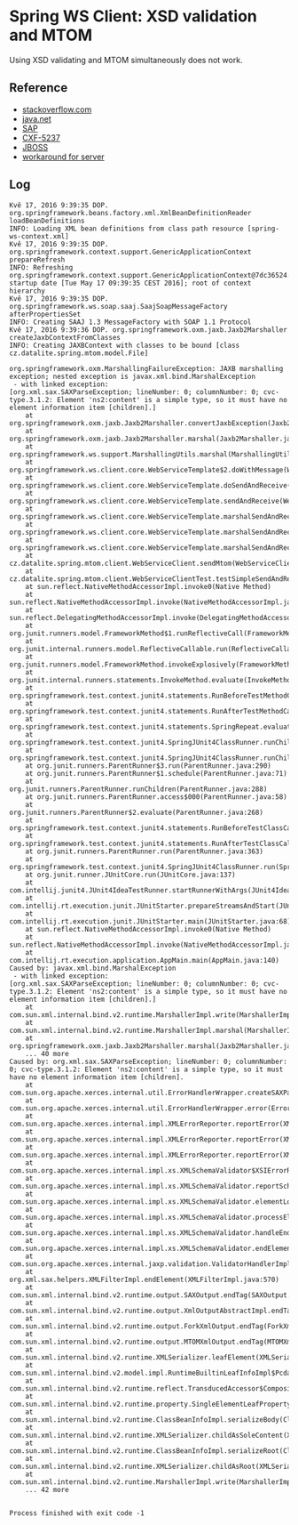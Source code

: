 # Spring WS Client: XSD validation and MTOM

Using XSD validating and MTOM simultaneously does not work.

## Reference

* [stackoverflow.com](http://stackoverflow.com/questions/11361689/java-xml-validation-and-mtom)
* [java.net](https://java.net/projects/jax-ws/lists/users/archive/2007-06/message/41)
* [SAP](https://scn.sap.com/thread/3204185)
* [CXF-5237](https://issues.apache.org/jira/browse/CXF-5237)
* [JBOSS](https://issues.jboss.org/browse/JBPAPP-10859)
* [workaround for server](http://forum.spring.io/forum/spring-projects/web-services/31684-mtom-and-xml-validation)

## Log
    Kvě 17, 2016 9:39:35 DOP. org.springframework.beans.factory.xml.XmlBeanDefinitionReader loadBeanDefinitions
    INFO: Loading XML bean definitions from class path resource [spring-ws-context.xml]
    Kvě 17, 2016 9:39:35 DOP. org.springframework.context.support.GenericApplicationContext prepareRefresh
    INFO: Refreshing org.springframework.context.support.GenericApplicationContext@7dc36524: startup date [Tue May 17 09:39:35 CEST 2016]; root of context hierarchy
    Kvě 17, 2016 9:39:35 DOP. org.springframework.ws.soap.saaj.SaajSoapMessageFactory afterPropertiesSet
    INFO: Creating SAAJ 1.3 MessageFactory with SOAP 1.1 Protocol
    Kvě 17, 2016 9:39:36 DOP. org.springframework.oxm.jaxb.Jaxb2Marshaller createJaxbContextFromClasses
    INFO: Creating JAXBContext with classes to be bound [class cz.datalite.spring.mtom.model.File]
    
    org.springframework.oxm.MarshallingFailureException: JAXB marshalling exception; nested exception is javax.xml.bind.MarshalException
     - with linked exception:
    [org.xml.sax.SAXParseException; lineNumber: 0; columnNumber: 0; cvc-type.3.1.2: Element 'ns2:content' is a simple type, so it must have no element information item [children].]
        at org.springframework.oxm.jaxb.Jaxb2Marshaller.convertJaxbException(Jaxb2Marshaller.java:881)
        at org.springframework.oxm.jaxb.Jaxb2Marshaller.marshal(Jaxb2Marshaller.java:666)
        at org.springframework.ws.support.MarshallingUtils.marshal(MarshallingUtils.java:81)
        at org.springframework.ws.client.core.WebServiceTemplate$2.doWithMessage(WebServiceTemplate.java:399)
        at org.springframework.ws.client.core.WebServiceTemplate.doSendAndReceive(WebServiceTemplate.java:590)
        at org.springframework.ws.client.core.WebServiceTemplate.sendAndReceive(WebServiceTemplate.java:555)
        at org.springframework.ws.client.core.WebServiceTemplate.marshalSendAndReceive(WebServiceTemplate.java:390)
        at org.springframework.ws.client.core.WebServiceTemplate.marshalSendAndReceive(WebServiceTemplate.java:383)
        at org.springframework.ws.client.core.WebServiceTemplate.marshalSendAndReceive(WebServiceTemplate.java:373)
        at cz.datalite.spring.mtom.client.WebServiceClient.sendMtom(WebServiceClient.java:24)
        at cz.datalite.spring.mtom.client.WebServiceClientTest.testSimpleSendAndReceive(WebServiceClientTest.java:21)
        at sun.reflect.NativeMethodAccessorImpl.invoke0(Native Method)
        at sun.reflect.NativeMethodAccessorImpl.invoke(NativeMethodAccessorImpl.java:62)
        at sun.reflect.DelegatingMethodAccessorImpl.invoke(DelegatingMethodAccessorImpl.java:43)
        at org.junit.runners.model.FrameworkMethod$1.runReflectiveCall(FrameworkMethod.java:50)
        at org.junit.internal.runners.model.ReflectiveCallable.run(ReflectiveCallable.java:12)
        at org.junit.runners.model.FrameworkMethod.invokeExplosively(FrameworkMethod.java:47)
        at org.junit.internal.runners.statements.InvokeMethod.evaluate(InvokeMethod.java:17)
        at org.springframework.test.context.junit4.statements.RunBeforeTestMethodCallbacks.evaluate(RunBeforeTestMethodCallbacks.java:74)
        at org.springframework.test.context.junit4.statements.RunAfterTestMethodCallbacks.evaluate(RunAfterTestMethodCallbacks.java:83)
        at org.springframework.test.context.junit4.statements.SpringRepeat.evaluate(SpringRepeat.java:72)
        at org.springframework.test.context.junit4.SpringJUnit4ClassRunner.runChild(SpringJUnit4ClassRunner.java:231)
        at org.springframework.test.context.junit4.SpringJUnit4ClassRunner.runChild(SpringJUnit4ClassRunner.java:88)
        at org.junit.runners.ParentRunner$3.run(ParentRunner.java:290)
        at org.junit.runners.ParentRunner$1.schedule(ParentRunner.java:71)
        at org.junit.runners.ParentRunner.runChildren(ParentRunner.java:288)
        at org.junit.runners.ParentRunner.access$000(ParentRunner.java:58)
        at org.junit.runners.ParentRunner$2.evaluate(ParentRunner.java:268)
        at org.springframework.test.context.junit4.statements.RunBeforeTestClassCallbacks.evaluate(RunBeforeTestClassCallbacks.java:61)
        at org.springframework.test.context.junit4.statements.RunAfterTestClassCallbacks.evaluate(RunAfterTestClassCallbacks.java:71)
        at org.junit.runners.ParentRunner.run(ParentRunner.java:363)
        at org.springframework.test.context.junit4.SpringJUnit4ClassRunner.run(SpringJUnit4ClassRunner.java:174)
        at org.junit.runner.JUnitCore.run(JUnitCore.java:137)
        at com.intellij.junit4.JUnit4IdeaTestRunner.startRunnerWithArgs(JUnit4IdeaTestRunner.java:78)
        at com.intellij.rt.execution.junit.JUnitStarter.prepareStreamsAndStart(JUnitStarter.java:212)
        at com.intellij.rt.execution.junit.JUnitStarter.main(JUnitStarter.java:68)
        at sun.reflect.NativeMethodAccessorImpl.invoke0(Native Method)
        at sun.reflect.NativeMethodAccessorImpl.invoke(NativeMethodAccessorImpl.java:62)
        at com.intellij.rt.execution.application.AppMain.main(AppMain.java:140)
    Caused by: javax.xml.bind.MarshalException
     - with linked exception:
    [org.xml.sax.SAXParseException; lineNumber: 0; columnNumber: 0; cvc-type.3.1.2: Element 'ns2:content' is a simple type, so it must have no element information item [children].]
        at com.sun.xml.internal.bind.v2.runtime.MarshallerImpl.write(MarshallerImpl.java:311)
        at com.sun.xml.internal.bind.v2.runtime.MarshallerImpl.marshal(MarshallerImpl.java:236)
        at org.springframework.oxm.jaxb.Jaxb2Marshaller.marshal(Jaxb2Marshaller.java:662)
        ... 40 more
    Caused by: org.xml.sax.SAXParseException; lineNumber: 0; columnNumber: 0; cvc-type.3.1.2: Element 'ns2:content' is a simple type, so it must have no element information item [children].
        at com.sun.org.apache.xerces.internal.util.ErrorHandlerWrapper.createSAXParseException(ErrorHandlerWrapper.java:203)
        at com.sun.org.apache.xerces.internal.util.ErrorHandlerWrapper.error(ErrorHandlerWrapper.java:134)
        at com.sun.org.apache.xerces.internal.impl.XMLErrorReporter.reportError(XMLErrorReporter.java:396)
        at com.sun.org.apache.xerces.internal.impl.XMLErrorReporter.reportError(XMLErrorReporter.java:327)
        at com.sun.org.apache.xerces.internal.impl.XMLErrorReporter.reportError(XMLErrorReporter.java:284)
        at com.sun.org.apache.xerces.internal.impl.xs.XMLSchemaValidator$XSIErrorReporter.reportError(XMLSchemaValidator.java:452)
        at com.sun.org.apache.xerces.internal.impl.xs.XMLSchemaValidator.reportSchemaError(XMLSchemaValidator.java:3230)
        at com.sun.org.apache.xerces.internal.impl.xs.XMLSchemaValidator.elementLocallyValidType(XMLSchemaValidator.java:3135)
        at com.sun.org.apache.xerces.internal.impl.xs.XMLSchemaValidator.processElementContent(XMLSchemaValidator.java:3055)
        at com.sun.org.apache.xerces.internal.impl.xs.XMLSchemaValidator.handleEndElement(XMLSchemaValidator.java:2134)
        at com.sun.org.apache.xerces.internal.impl.xs.XMLSchemaValidator.endElement(XMLSchemaValidator.java:853)
        at com.sun.org.apache.xerces.internal.jaxp.validation.ValidatorHandlerImpl.endElement(ValidatorHandlerImpl.java:584)
        at org.xml.sax.helpers.XMLFilterImpl.endElement(XMLFilterImpl.java:570)
        at com.sun.xml.internal.bind.v2.runtime.output.SAXOutput.endTag(SAXOutput.java:117)
        at com.sun.xml.internal.bind.v2.runtime.output.XmlOutputAbstractImpl.endTag(XmlOutputAbstractImpl.java:109)
        at com.sun.xml.internal.bind.v2.runtime.output.ForkXmlOutput.endTag(ForkXmlOutput.java:76)
        at com.sun.xml.internal.bind.v2.runtime.output.MTOMXmlOutput.endTag(MTOMXmlOutput.java:94)
        at com.sun.xml.internal.bind.v2.runtime.XMLSerializer.leafElement(XMLSerializer.java:342)
        at com.sun.xml.internal.bind.v2.model.impl.RuntimeBuiltinLeafInfoImpl$PcdataImpl.writeLeafElement(RuntimeBuiltinLeafInfoImpl.java:171)
        at com.sun.xml.internal.bind.v2.runtime.reflect.TransducedAccessor$CompositeTransducedAccessorImpl.writeLeafElement(TransducedAccessor.java:239)
        at com.sun.xml.internal.bind.v2.runtime.property.SingleElementLeafProperty.serializeBody(SingleElementLeafProperty.java:115)
        at com.sun.xml.internal.bind.v2.runtime.ClassBeanInfoImpl.serializeBody(ClassBeanInfoImpl.java:345)
        at com.sun.xml.internal.bind.v2.runtime.XMLSerializer.childAsSoleContent(XMLSerializer.java:578)
        at com.sun.xml.internal.bind.v2.runtime.ClassBeanInfoImpl.serializeRoot(ClassBeanInfoImpl.java:326)
        at com.sun.xml.internal.bind.v2.runtime.XMLSerializer.childAsRoot(XMLSerializer.java:479)
        at com.sun.xml.internal.bind.v2.runtime.MarshallerImpl.write(MarshallerImpl.java:308)
        ... 42 more
    
    
    Process finished with exit code -1
